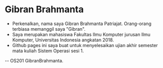 ---
---

# Gibran Brahmanta

* Perkenalkan, nama saya Gibran Brahmanta Patriajat. Orang-orang terbiasa memanggil saya "Gibran".
* Saya merupakan mahasiswa Fakultas Ilmu Komputer jurusan Ilmu Komputer, Universitas Indonesia angkatan 2018.
* Github pages ini saya buat untuk menyelesaikan ujian akhir semester mata kuliah Sistem Operasi sesi 1.

-- OS201 GibranBrahmanta.

